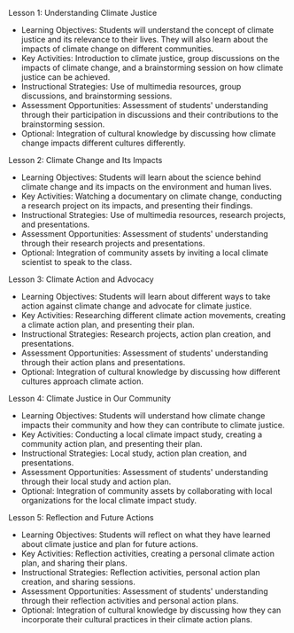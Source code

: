 Lesson 1: Understanding Climate Justice
- Learning Objectives: Students will understand the concept of climate justice and its relevance to their lives. They will also learn about the impacts of climate change on different communities.
- Key Activities: Introduction to climate justice, group discussions on the impacts of climate change, and a brainstorming session on how climate justice can be achieved.
- Instructional Strategies: Use of multimedia resources, group discussions, and brainstorming sessions.
- Assessment Opportunities: Assessment of students' understanding through their participation in discussions and their contributions to the brainstorming session.
- Optional: Integration of cultural knowledge by discussing how climate change impacts different cultures differently.

Lesson 2: Climate Change and Its Impacts
- Learning Objectives: Students will learn about the science behind climate change and its impacts on the environment and human lives.
- Key Activities: Watching a documentary on climate change, conducting a research project on its impacts, and presenting their findings.
- Instructional Strategies: Use of multimedia resources, research projects, and presentations.
- Assessment Opportunities: Assessment of students' understanding through their research projects and presentations.
- Optional: Integration of community assets by inviting a local climate scientist to speak to the class.

Lesson 3: Climate Action and Advocacy
- Learning Objectives: Students will learn about different ways to take action against climate change and advocate for climate justice.
- Key Activities: Researching different climate action movements, creating a climate action plan, and presenting their plan.
- Instructional Strategies: Research projects, action plan creation, and presentations.
- Assessment Opportunities: Assessment of students' understanding through their action plans and presentations.
- Optional: Integration of cultural knowledge by discussing how different cultures approach climate action.

Lesson 4: Climate Justice in Our Community
- Learning Objectives: Students will understand how climate change impacts their community and how they can contribute to climate justice.
- Key Activities: Conducting a local climate impact study, creating a community action plan, and presenting their plan.
- Instructional Strategies: Local study, action plan creation, and presentations.
- Assessment Opportunities: Assessment of students' understanding through their local study and action plan.
- Optional: Integration of community assets by collaborating with local organizations for the local climate impact study.

Lesson 5: Reflection and Future Actions
- Learning Objectives: Students will reflect on what they have learned about climate justice and plan for future actions.
- Key Activities: Reflection activities, creating a personal climate action plan, and sharing their plans.
- Instructional Strategies: Reflection activities, personal action plan creation, and sharing sessions.
- Assessment Opportunities: Assessment of students' understanding through their reflection activities and personal action plans.
- Optional: Integration of cultural knowledge by discussing how they can incorporate their cultural practices in their climate action plans.
